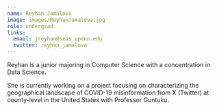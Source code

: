 ```yaml
---
name: Reyhan Jamalova
image: images/ReyhanJamalova.jpg
role: undergrad
links:
  email: jreyhan@seas.upenn.edu
  twitter: reyhan_jamalova
---
```


Reyhan is a junior majoring in Computer Science with a concentration in Data Science.

She is currently working on a project focusing on characterizing the geographical landscape of COVID-19 misinformation from X (Twitter) at county-level in the United States with Professor Guntuku.
